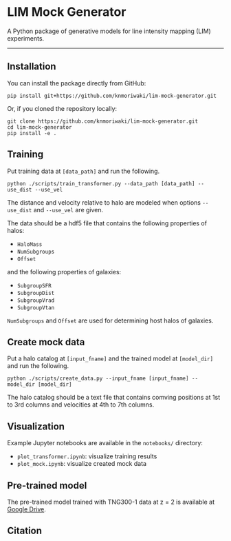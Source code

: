 # LIM Mock Generator

A Python package of generative models for line intensity mapping (LIM) experiments. 

---

## Installation

You can install the package directly from GitHub:

```
pip install git+https://github.com/knmoriwaki/lim-mock-generator.git
```

Or, if you cloned the repository locally:

```
git clone https://github.com/knmoriwaki/lim-mock-generator.git
cd lim-mock-generator
pip install -e .
```

## Training 

Put training data at `[data_path]` and run the following.
```
python ./scripts/train_transformer.py --data_path [data_path] --use_dist --use_vel
```
The distance and velocity relative to halo are modeled when options `--use_dist` and `--use_vel` are given.

The data should be a hdf5 file that contains the following properties of halos:
- `HaloMass` 
- `NumSubgroups` 
- `Offset` 

and the following properties of galaxies:
- `SubgroupSFR` 
- `SubgroupDist` 
- `SubgroupVrad` 
- `SubgroupVtan` 

`NumSubgroups` and `Offset` are used for determining host halos of galaxies.

## Create mock data

Put a halo catalog at `[input_fname]` and the trained model at `[model_dir]` and run the following.
```
python ./scripts/create_data.py --input_fname [input_fname] --model_dir [model_dir]
```

The halo catalog should be a text file that contains comving positions at 1st to 3rd columns and velocities at 4th to 7th columns.

## Visualization

Example Jupyter notebooks are available in the `notebooks/` directory:

- `plot_transformer.ipynb`: visualize training results
- `plot_mock.ipynb`: visualize created mock data


## Pre-trained model

The pre-trained model trained with TNG300-1 data at z = 2 is available at [Google Drive](https://drive.google.com/drive/folders/1HRkRdfti8XaIPyF3er5QJmFX3WXCmAQI?usp=sharing).

## Citation
